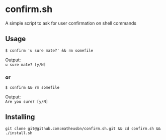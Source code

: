 # confirm.sh
A simple script to ask for user confirmation on shell commands

## Usage
`$ confirm 'u sure mate?' && rm somefile`  

Output:  
`u sure mate? [y/N]`
  
### or  

`$ confirm && rm somefile`  

Output:  
`Are you sure? [y/N]`  

## Installing
`git clone git@github.com:matheusbn/confirm.sh.git && cd confirm.sh && ./install.sh`
